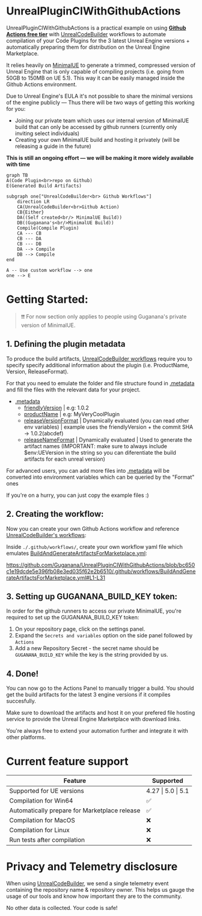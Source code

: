 # UnrealPluginCIWithGithubActions

UnrealPluginCIWithGithubActions is a practical example on using **<ins>Github Actions free tier</ins>** with [UnrealCodeBuilder](https://github.com/Guganana/UnrealCodeBuilder) workflows to automate compilation of your Code Plugins for the 3 latest Unreal Engine versions + automatically preparing them for distribution on the Unreal Engine Marketplace. 

It relies heavily on [MinimalUE](https://github.com/Guganana/MinimalUE) to generate a trimmed, compressed version of Unreal Engine that is only capable of compiling projects (i.e. going from 50GB to 150MB on UE 5.1). This way it can be easily managed inside the Github Actions environment.

Due to Unreal Engine's EULA it's not possible to share the minimal versions of the engine publicly — Thus there will be two ways of getting this working for you:
- Joining our private team which uses our internal version of MinimalUE build that can only be accessed by github runners (currently only inviting select individuals)
- Creating your own MinimalUE build and hosting it privately (will be releasing a guide in the future)

**This is still an ongoing effort — we will be making it more widely available with time**

```mermaid
graph TB
A(Code Plugin<br>repo on Github)
E(Generated Build Artifacts)

subgraph one["UnrealCodeBuilder<br> Github Workflows"]
    direction LR
    CA(UnrealCodeBuilder<br>Github Action)
    CB{Either}
    DA((Self created<br/> MinimalUE Build))
    DB((Guganana's<br/>MinimalUE Build))
    Compile(Compile Plugin)
    CA --- CB
    CB --- DA
    CB --- DB
    DA --> Compile
    DB --> Compile
end

A -- Use custom workflow --> one
one --> E
```

# Getting Started:

> ❗❗ For now section only applies to people using Guganana's private version of MinimalUE.

## 1. Defining the plugin metadata

[](./.metadata)
To produce the build artifacts, [UnrealCodeBuilder workflows](https://github.com/Guganana/UnrealCodeBuilder) require you to specify specify additional information about the plugin (i.e. ProductName, Version, ReleaseFormat).

 For that you need to emulate the folder and file structure found in [.metadata](./.metadata) and fill the files with the relevant data for your project.
- [.metadata](./.metadata)
    - [friendlyVersion](./.metadata/friendlyVersion) | e.g: 1.0.2
    - [productName](./.metadata/productName) | e.g: MyVeryCoolPlugin
    - [releaseVersionFormat](./.metadata/releaseVersionFormat) | Dynamically evaluated (you can read other env variables) | example uses the friendlyVersion + the commit SHA -> 1.0.2(abcdef)
    - [releaseNameFormat](./.metadata/releaseNameFormat) | Dynamically evaluated | Used to generate the artifact names (IMPORTANT: make sure to always include $env:UEVersion in the string so you can diferentiate the build artifacts for each unreal version)

For advanced users, you can add more files into  [.metadata](./.metadata) will be converted into environment variables which can be queried by the "Format" ones

If you're on a hurry, you can just copy the example files :)

## 2. Creating the workflow:

Now you can create your own Github Actions workflow and reference [UnrealCodeBuilder's workflows](https://github.com/Guganana/UnrealCodeBuilder):

Inside ```./.github/workflows/```, create your own workflow yaml file which emulates [BuildAndGenerateArtifactsForMarketplace.yml](/.github/workflows/BuildAndGenerateArtifactsForMarketplace.yml):

https://github.com/Guganana/UnrealPluginCIWithGithubActions/blob/bc650c1e19dcde5e396fb08e3ed035f62e2b6510/.github/workflows/BuildAndGenerateArtifactsForMarketplace.yml#L1-L31

## 3. Setting up GUGANANA_BUILD_KEY token:
In order for the github runners to access our private MinimalUE, you're required to set up the GUGANANA_BUILD_KEY token:
1. On your repository page, click on the settings panel.
2. Expand the ```Secrets and variables``` option on the side panel followed by ```Actions```
3. Add a new Repository Secret - the secret name should be ```GUGANANA_BUILD_KEY``` while the key is the string provided by us.

## 4. Done!
You can now go to the Actions Panel to manually trigger a build. You should get the build artifacts for the latest 3 engine versions if it compiles succesfully.

Make sure to download the artifacts and host it on your prefered file hosting service to provide the Unreal Engine Marketplace with download links.

You're always free to extend your automation further and integrate it with other platforms.

# Current feature support

| Feature  | Supported  |
|---|---|
|Supported for UE versions| 4.27 \| 5.0 \| 5.1  |
|Compilation for Win64|✅|
|Automatically prepare for Marketplace release|✅|
|Compilation for MacOS|❌|
|Compilation for Linux|❌|
|Run tests after compilation|❌|

# Privacy and Telemetry disclosure
When using [UnrealCodeBuilder](https://github.com/Guganana/UnrealCodeBuilder), we send a single telemetry event containing the repository name & repository owner. This helps us gauge the usage of our tools and know how important they are to the community.

No other data is collected. Your code is safe!
